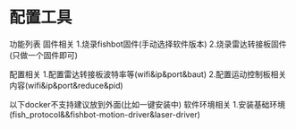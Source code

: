 # 配置工具

功能列表
固件相关
1.烧录fishbot固件(手动选择软件版本)
2.烧录雷达转接板固件(只做一个固件即可)

配置相关
1.配置雷达转接板波特率等(wifi&ip&port&baut)
2.配置运动控制板相关内容(wifi&ip&port&reduce&pid)


以下docker不支持建议放到外面(比如一键安装中)
软件环境相关
1.安装基础环境(fish_protocol&&fishbot-motion-driver&laser-driver)

